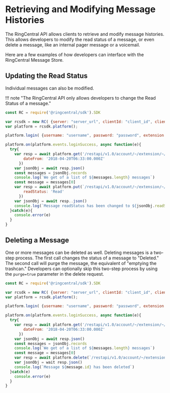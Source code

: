 # Retrieving and Modifying Message Histories

The RingCentral API allows clients to retrieve and modify message histories. This allows developers to modify the read status of a message, or even delete a message, like an internal pager message or a voicemail.

Here are a few examples of how developers can interface with the RingCentral Message Store.

## Updating the Read Status

Individual messages can also be modified.

!!! note "The RingCentral API only allows developers to change the Read Status of a message."

```javascript
const RC = require('@ringcentral/sdk').SDK

var rcsdk = new RC( {server: "server_url", clientId: "client_id", clientSecret: "client_secret"} );
var platform = rcsdk.platform();

platform.login( {username: "username", password: "password", extension: "extension_number"} )

platform.on(platform.events.loginSuccess, async function(e){
  try{
    var resp = await platform.get('/restapi/v1.0/account/~/extension/~/message-store', {
        dateFrom: '2018-04-20T06:33:00.000Z'
      })
    var jsonObj = await resp.json()
    const messages = jsonObj.records
    console.log(`We get of a list of ${messages.length} messages`)
    const message = messages[0]
    var resp = await platform.put(`/restapi/v1.0/account/~/extension/~/message-store/${message.id}`, {
        readStatus: 'Read'
      })
    var jsonObj = await resp..json()
    console.log(`Message readStatus has been changed to ${jsonObj.readStatus}`)
  }catch(e){
    console.error(e)
  }
}
```

## Deleting a Message

One or more messages can be deleted as well. Deleting messages is a two-step process. The first call changes the status of a message to "Deleted." The second call will purge the message, the equivalent of "emptying the trashcan." Developers can optionally skip this two-step process by using the `purge=true` parameter in the delete request.

```javascript
const RC = require('@ringcentral/sdk').SDK

var rcsdk = new RC( {server: "server_url", clientId: "client_id", clientSecret: "client_secret"} );
var platform = rcsdk.platform();

platform.login( {username: "username", password: "password", extension: "extension_number"} )

platform.on(platform.events.loginSuccess, async function(e){
  try{
    var resp = await platform.get('/restapi/v1.0/account/~/extension/~/message-store', {
        dateFrom: '2018-04-20T06:33:00.000Z'
      })
    var jsonObj = await resp.json()
    const messages = jsonObj.records
    console.log(`We get of a list of ${messages.length} messages`)
    const message = messages[0]
    var resp = await platform.delete(`/restapi/v1.0/account/~/extension/~/message-store/${message.id}`)
    var jsonObj = wait resp.json()
    console.log(`Message ${message.id} has been deleted`)
  }catch(e)
    console.error(e)
  }
}
```
